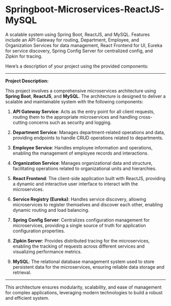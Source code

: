 # Springboot-Microservices-ReactJS-MySQL
A scalable system using Spring Boot, ReactJS, and MySQL. Features include an API Gateway for routing, Department, Employee, and Organization Services for data management, React Frontend for UI, Eureka for service discovery, Spring Config Server for centralized config, and Zipkin for tracing.

Here’s a description of your project using the provided components:

---

**Project Description:**

This project involves a comprehensive microservices architecture using **Spring Boot**, **ReactJS**, and **MySQL**. The architecture is designed to deliver a scalable and maintainable system with the following components:

1. **API Gateway Service**: Acts as the entry point for all client requests, routing them to the appropriate microservices and handling cross-cutting concerns such as security and logging.

2. **Department Service**: Manages department-related operations and data, providing endpoints to handle CRUD operations related to departments.

3. **Employee Service**: Handles employee information and operations, enabling the management of employee records and interactions.

4. **Organization Service**: Manages organizational data and structure, facilitating operations related to organizational units and hierarchies.

5. **React Frontend**: The client-side application built with ReactJS, providing a dynamic and interactive user interface to interact with the microservices.

6. **Service Registry (Eureka)**: Handles service discovery, allowing microservices to register themselves and discover each other, enabling dynamic routing and load balancing.

7. **Spring Config Server**: Centralizes configuration management for microservices, providing a single source of truth for application configuration properties.

8. **Zipkin Server**: Provides distributed tracing for the microservices, enabling the tracking of requests across different services and visualizing performance metrics.

9. **MySQL**: The relational database management system used to store persistent data for the microservices, ensuring reliable data storage and retrieval.

---

This architecture ensures modularity, scalability, and ease of management for complex applications, leveraging modern technologies to build a robust and efficient system.
